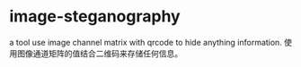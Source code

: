 # image-steganography
a tool use image channel matrix with qrcode to hide anything information. 使用图像通道矩阵的值结合二维码来存储任何信息。
